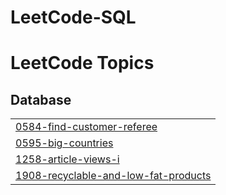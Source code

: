 # LeetCode-SQL
<!---LeetCode Topics Start-->
# LeetCode Topics
## Database
|  |
| ------- |
| [0584-find-customer-referee](https://github.com/Aniso13/LeetCode-SQL/tree/master/0584-find-customer-referee) |
| [0595-big-countries](https://github.com/Aniso13/LeetCode-SQL/tree/master/0595-big-countries) |
| [1258-article-views-i](https://github.com/Aniso13/LeetCode-SQL/tree/master/1258-article-views-i) |
| [1908-recyclable-and-low-fat-products](https://github.com/Aniso13/LeetCode-SQL/tree/master/1908-recyclable-and-low-fat-products) |
<!---LeetCode Topics End-->
